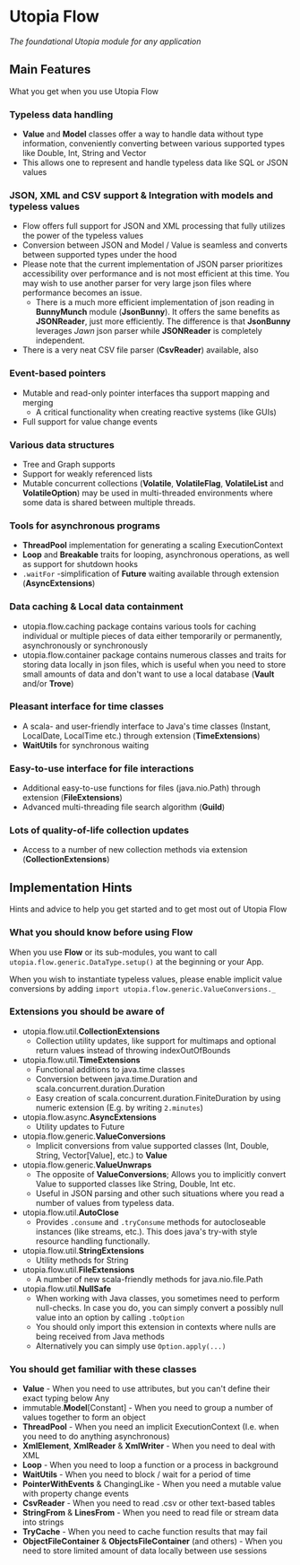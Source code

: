 # Utopia Flow
*The foundational Utopia module for any application*

## Main Features
What you get when you use Utopia Flow

### Typeless data handling
- **Value** and **Model** classes offer a way to handle data without type information, 
  conveniently converting between various supported types like Double, Int, String and Vector
- This allows one to represent and handle typeless data like SQL or JSON values

### JSON, XML and CSV support & Integration with models and typeless values
- Flow offers full support for JSON and XML processing that fully utilizes the power of the typeless values
- Conversion between JSON and Model / Value is seamless and converts between supported types under the hood
- Please note that the current implementation of JSON parser prioritizes accessibility over performance and is not
most efficient at this time. You may wish to use another parser for very large json files where performance
becomes an issue.
    - There is a much more efficient implementation of json reading in **BunnyMunch** module (**JsonBunny**). 
    It offers the same benefits as **JSONReader**, just more efficiently. The difference is that 
    **JsonBunny** leverages *Jawn* json parser while **JSONReader** is completely independent.
- There is a very neat CSV file parser (**CsvReader**) available, also

### Event-based pointers
- Mutable and read-only pointer interfaces tha support mapping and merging
  - A critical functionality when creating reactive systems (like GUIs)
- Full support for value change events

### Various data structures
- Tree and Graph supports
- Support for weakly referenced lists
- Mutable concurrent collections (**Volatile**, **VolatileFlag**, **VolatileList** and **VolatileOption**) 
  may be used in multi-threaded environments where some data is shared between multiple threads.

### Tools for asynchronous programs
- **ThreadPool** implementation for generating a scaling ExecutionContext
- **Loop** and **Breakable** traits for looping, asynchronous operations, as well as support for shutdown hooks
- `.waitFor` -simplification of **Future** waiting available through extension (**AsyncExtensions**)

### Data caching & Local data containment
- utopia.flow.caching package contains various tools for caching individual or multiple pieces of data either
temporarily or permanently, asynchronously or synchronously
- utopia.flow.container package contains numerous classes and traits for storing data locally in json files, 
which is useful when you need to store small amounts of data and don't want to use a local database 
(**Vault** and/or **Trove**)
  
### Pleasant interface for time classes
- A scala- and user-friendly interface to Java's time classes (Instant, LocalDate, LocalTime etc.) through 
extension (**TimeExtensions**)
- **WaitUtils** for synchronous waiting

### Easy-to-use interface for file interactions
- Additional easy-to-use functions for files (java.nio.Path) through extension (**FileExtensions**)
- Advanced multi-threading file search algorithm (**Guild**)

### Lots of quality-of-life collection updates
- Access to a number of new collection methods via extension (**CollectionExtensions**)

## Implementation Hints
Hints and advice to help you get started and to get most out of Utopia Flow

### What you should know before using Flow
When you use **Flow** or its sub-modules, you want to call `utopia.flow.generic.DataType.setup()` at the
beginning or your App.

When you wish to instantiate typeless values, please enable implicit value conversions by adding 
`import utopia.flow.generic.ValueConversions._`

### Extensions you should be aware of
- utopia.flow.util.**CollectionExtensions**
    - Collection utility updates, like support for multimaps and optional return values instead of throwing
      indexOutOfBounds
- utopia.flow.util.**TimeExtensions**
    - Functional additions to java.time classes
    - Conversion between java.time.Duration and scala.concurrent.duration.Duration
    - Easy creation of scala.concurrent.duration.FiniteDuration by using numeric extension 
      (E.g. by writing `2.minutes`)
- utopia.flow.async.**AsyncExtensions**
    - Utility updates to Future
- utopia.flow.generic.**ValueConversions**
    - Implicit conversions from value supported classes (Int, Double, String, Vector[Value], etc.) to **Value**
- utopia.flow.generic.**ValueUnwraps**
  - The opposite of **ValueConversions**; Allows you to implicitly convert Value to supported classes like 
    String, Double, Int etc.
  - Useful in JSON parsing and other such situations where you read a number of values from typeless data.
- utopia.flow.util.**AutoClose**
    - Provides `.consume` and `.tryConsume` methods for autocloseable instances (like streams, etc.).
      This does java's try-with style resource handling functionally.
- utopia.flow.util.**StringExtensions**
    - Utility methods for String
- utopia.flow.util.**FileExtensions**
    - A number of new scala-friendly methods for java.nio.file.Path
- utopia.flow.util.**NullSafe**
    - When working with Java classes, you sometimes need to perform null-checks. In case you do, you can simply
      convert a possibly null value into an option by calling `.toOption`
    - You should only import this extension in contexts where nulls are being received from Java methods
    - Alternatively you can simply use `Option.apply(...)`

### You should get familiar with these classes
- **Value** - When you need to use attributes, but you can't define their exact typing below Any
- immutable.**Model**[Constant] - When you need to group a number of values together to form an object
- **ThreadPool** - When you need an implicit ExecutionContext (I.e. when you need to do anything asynchronous)
- **XmlElement**, **XmlReader** & **XmlWriter** - When you need to deal with XML
- **Loop** - When you need to loop a function or a process in background
- **WaitUtils** - When you need to block / wait for a period of time
- **PointerWithEvents** & ChangingLike - When you need a mutable value with property change events
- **CsvReader** - When you need to read .csv or other text-based tables
- **StringFrom** & **LinesFrom** - When you need to read file or stream data into strings
- **TryCache** - When you need to cache function results that may fail
- **ObjectFileContainer** & **ObjectsFileContainer** (and others) - When you need to store limited amount of 
  data locally between use sessions 